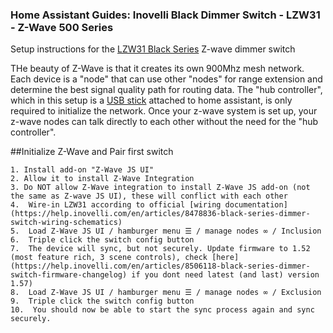 ### Home Assistant Guides: Inovelli Black Dimmer Switch - LZW31 - Z-Wave 500 Series

Setup instructions for the [LZW31 Black Series](https://help.inovelli.com/en/collections/5651190-black-series-dimmer-switch) Z-wave dimmer switch

THe beauty of Z-Wave is that it creates its own 900Mhz mesh network. Each device is a "node" that can use other "nodes" for range extension and determine the best signal quality path for routing data. The "hub controller", which in this setup is a [USB stick](https://www.getzooz.com/zooz-zst39-z-wave-long-range-usb-stick/) attached to home assistant, is only required to initialize the network. Once your z-wave system is set up, your z-wave nodes can talk directly to each other without the need for the "hub controller". 

##Initialize Z-Wave and Pair first switch
```
1. Install add-on "Z-Wave JS UI"
2. Allow it to install Z-Wave Integration
3. Do NOT allow Z-Wave integration to install Z-Wave JS add-on (not the same as Z-wave JS UI), these will conflict with each other
4.  Wire-in LZW31 according to official [wiring documentation](https://help.inovelli.com/en/articles/8478836-black-series-dimmer-switch-wiring-schematics)
5.  Load Z-Wave JS UI / hamburger menu ☰ / manage nodes ∞ / Inclusion
6.  Triple click the switch config button
7.  The device will sync, but not securely. Update firmware to 1.52 (most feature rich, 3 scene controls), check [here](https://help.inovelli.com/en/articles/8506118-black-series-dimmer-switch-firmware-changelog) if you dont need latest (and last) version 1.57)
8.  Load Z-Wave JS UI / hamburger menu ☰ / manage nodes ∞ / Exclusion
9.  Triple click the switch config button
10.  You should now be able to start the sync process again and sync securely.
```
